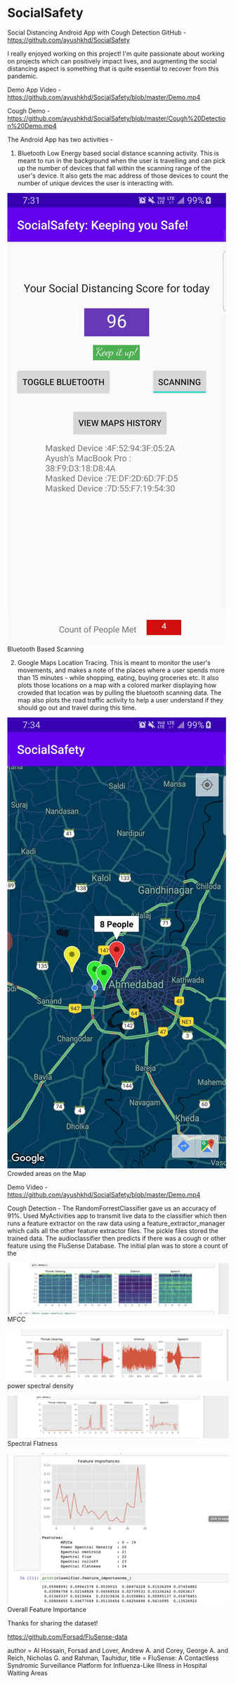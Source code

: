 # SocialSafety
Social Distancing Android App with Cough Detection
GitHub - https://github.com/ayushkhd/SocialSafety

I really enjoyed working on this project! I'm quite passionate about working on projects which can positively impact lives, and augmenting the social distancing aspect is something that is quite essential to recover from this pandemic. 

Demo App Video - https://github.com/ayushkhd/SocialSafety/blob/master/Demo.mp4

Cough Demo - https://github.com/ayushkhd/SocialSafety/blob/master/Cough%20Detection%20Demo.mp4


The Android App has two activities - 
1. Bluetooth Low Energy based social distance scanning activity. This is meant to run in the background when the user is travelling and can pick up the number of devices that fall within the scanning range of the user's device. It also gets the mac address of those devices to count the number of unique devices the user is interacting with. 

![Bluetooth Based Scanning](https://github.com/ayushkhd/SocialSafety/blob/master/Screenshots/Screenshot_20200508-073142_SocialSafety.jpg)
Bluetooth Based Scanning

2. Google Maps Location Tracing. This is meant to monitor the user's movements, and makes a note of the places where a user spends more than 15 minutes - while shopping, eating, buying groceries etc. It also plots those locations on a map with a colored marker displaying how crowded that location was by pulling the bluetooth scanning data. The map also plots the road traffic activity to help a user understand if they should go out and travel during this time.

![Crowds on the Map](https://github.com/ayushkhd/SocialSafety/blob/master/Screenshots/Screenshot_20200508-073420_SocialSafety.jpg)
Crowded areas on the Map

Demo Video - https://github.com/ayushkhd/SocialSafety/blob/master/Demo.mp4

Cough Detection - The RandomForrestClassifier gave us an accuracy of 91%. Used MyActivities app to transmit live data to the classifier which then runs a feature extractor on the raw data using a feature_extractor_manager which calls all the other feature extractor files. The pickle files stored the trained data. The audioclassifier then predicts if there was a cough or other feature using the FluSense Database. The initial plan was to store a count of the 

![MFCC](https://github.com/ayushkhd/SocialSafety/blob/master/Screenshots/Screen%20Shot%202020-05-08%20at%208.48.31%20AM.png)
MFCC

![power spectral density](https://github.com/ayushkhd/SocialSafety/blob/master/Screenshots/Screen%20Shot%202020-05-08%20at%208.48.27%20AM.png)
power spectral density

![Spectral Flatness](https://github.com/ayushkhd/SocialSafety/blob/master/Screenshots/Screen%20Shot%202020-05-08%20at%208.48.41%20AM.png)
Spectral Flatness

![Overall Feature Importance](https://github.com/ayushkhd/SocialSafety/blob/master/Screenshots/Screen%20Shot%202020-05-08%20at%208.47.51%20AM.png)
Overall Feature Importance



Thanks for sharing the dataset!

https://github.com/Forsad/FluSense-data

author = Al Hossain, Forsad and Lover, Andrew A. and Corey, George A. and Reich, Nicholas G. and Rahman, Tauhidur,
title = FluSense: A Contactless Syndromic Surveillance Platform for Influenza-Like Illness in Hospital Waiting Areas
